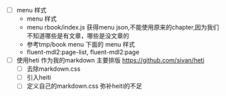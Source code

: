 - [ ] menu 样式
    - menu 样式
    - menu rbook/index.js 获得menu json,不能使用原来的chapter,因为我们不知道哪些是有文章，哪些是没文章的
    - 参考tmp/book menu 下面的 menu 样式
    - fluent-mdl2:page-list, fluent-mdl2:page
- [ ] 使用heti 作为我的markdown 主要排版 https://github.com/sivan/heti
  - [ ] 去除markdown.css
  - [ ] 引入heiti
  - [ ] 定义自己的markdown.css 弥补heiti的不足